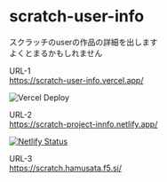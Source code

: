 # scratch-user-info  

スクラッチのuserの作品の詳細を出します  
よくとまるかもしれません  

URL-1  
https://scratch-user-info.vercel.app/  

![Vercel Deploy](https://deploy-badge.vercel.app/vercel/scratch-user-info)

URL-2  
https://scratch-project-innfo.netlify.app/ 

[![Netlify Status](https://api.netlify.com/api/v1/badges/7633fa26-7180-46b1-887f-e247e6debd54/deploy-status)](https://app.netlify.com/projects/scratch-project-innfo/deploys)
 
URL-3   
https://scratch.hamusata.f5.si/  
